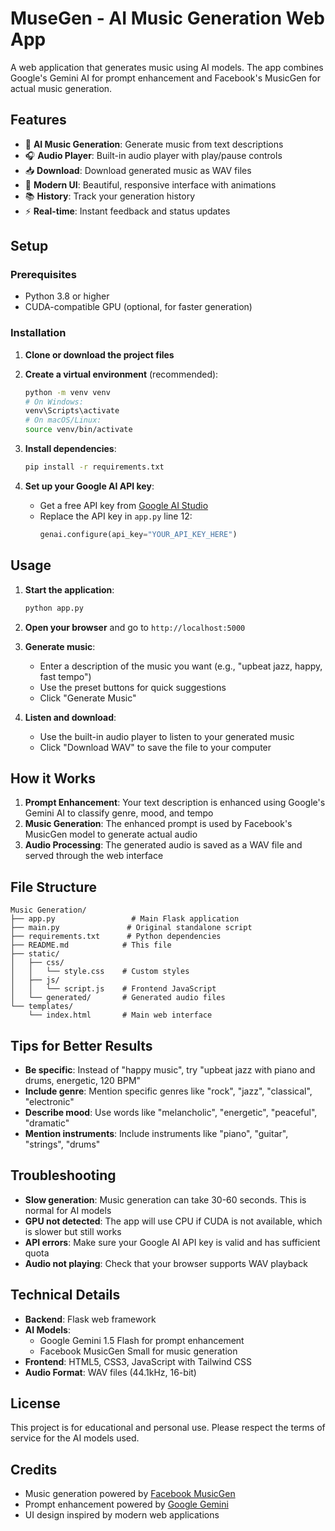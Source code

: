 # MuseGen - AI Music Generation Web App

A web application that generates music using AI models. The app combines Google's Gemini AI for prompt enhancement and Facebook's MusicGen for actual music generation.

## Features

- 🎵 **AI Music Generation**: Generate music from text descriptions
- 🎧 **Audio Player**: Built-in audio player with play/pause controls
- 📥 **Download**: Download generated music as WAV files
- 🎨 **Modern UI**: Beautiful, responsive interface with animations
- 📚 **History**: Track your generation history
- ⚡ **Real-time**: Instant feedback and status updates

## Setup

### Prerequisites

- Python 3.8 or higher
- CUDA-compatible GPU (optional, for faster generation)

### Installation

1. **Clone or download the project files**

2. **Create a virtual environment** (recommended):
   ```bash
   python -m venv venv
   # On Windows:
   venv\Scripts\activate
   # On macOS/Linux:
   source venv/bin/activate
   ```

3. **Install dependencies**:
   ```bash
   pip install -r requirements.txt
   ```

4. **Set up your Google AI API key**:
   - Get a free API key from [Google AI Studio](https://makersuite.google.com/app/apikey)
   - Replace the API key in `app.py` line 12:
     ```python
     genai.configure(api_key="YOUR_API_KEY_HERE")
     ```

## Usage

1. **Start the application**:
   ```bash
   python app.py
   ```

2. **Open your browser** and go to `http://localhost:5000`

3. **Generate music**:
   - Enter a description of the music you want (e.g., "upbeat jazz, happy, fast tempo")
   - Use the preset buttons for quick suggestions
   - Click "Generate Music"

4. **Listen and download**:
   - Use the built-in audio player to listen to your generated music
   - Click "Download WAV" to save the file to your computer

## How it Works

1. **Prompt Enhancement**: Your text description is enhanced using Google's Gemini AI to classify genre, mood, and tempo
2. **Music Generation**: The enhanced prompt is used by Facebook's MusicGen model to generate actual audio
3. **Audio Processing**: The generated audio is saved as a WAV file and served through the web interface

## File Structure

```
Music Generation/
├── app.py                 # Main Flask application
├── main.py               # Original standalone script
├── requirements.txt      # Python dependencies
├── README.md            # This file
├── static/
│   ├── css/
│   │   └── style.css    # Custom styles
│   ├── js/
│   │   └── script.js    # Frontend JavaScript
│   └── generated/       # Generated audio files
└── templates/
    └── index.html       # Main web interface
```

## Tips for Better Results

- **Be specific**: Instead of "happy music", try "upbeat jazz with piano and drums, energetic, 120 BPM"
- **Include genre**: Mention specific genres like "rock", "jazz", "classical", "electronic"
- **Describe mood**: Use words like "melancholic", "energetic", "peaceful", "dramatic"
- **Mention instruments**: Include instruments like "piano", "guitar", "strings", "drums"

## Troubleshooting

- **Slow generation**: Music generation can take 30-60 seconds. This is normal for AI models
- **GPU not detected**: The app will use CPU if CUDA is not available, which is slower but still works
- **API errors**: Make sure your Google AI API key is valid and has sufficient quota
- **Audio not playing**: Check that your browser supports WAV playback

## Technical Details

- **Backend**: Flask web framework
- **AI Models**: 
  - Google Gemini 1.5 Flash for prompt enhancement
  - Facebook MusicGen Small for music generation
- **Frontend**: HTML5, CSS3, JavaScript with Tailwind CSS
- **Audio Format**: WAV files (44.1kHz, 16-bit)

## License

This project is for educational and personal use. Please respect the terms of service for the AI models used.

## Credits

- Music generation powered by [Facebook MusicGen](https://github.com/facebookresearch/audiocraft)
- Prompt enhancement powered by [Google Gemini](https://ai.google.dev/)
- UI design inspired by modern web applications
